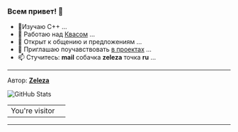### Всем привет! 👋

- 🌱Изучаю C++ ...
- 🔭 Работаю над [Квасом](https://github.com/qzeleza/kvas) ...
- 💬 Открыт к общению и предложениям ...
- 👯 Приглашаю поучавствовать [в проектах](https://github.com/qzeleza?tab=repositories) ...
- 📫 Стучитесь: **mail** собачка **zeleza** точка **ru** ...

---



Автор: **[Zeleza](https://forum.keenetic.com/profile/20603-zeleza/)**  
<p><img src="https://github-readme-stats.vercel.app/api?username=qzeleza&show_icons=true" alt="GitHub Stats"></p>


<table>
  <tr>
    <td>You're visitor</td>
    <td><img src="https://profile-counter.glitch.me/qzeleza/count.svg" alt="" /></td>
  </tr>
</table>

---

<!--
**qzeleza/qzeleza** is a ✨ _special_ ✨ repository because its `README.md` (this file) appears on your GitHub profile.

Here are some ideas to get you started:

- 🔭 I’m currently working on ...
- 🌱 I’m currently learning ...
- 👯 I’m looking to collaborate on ...
- 🤔 I’m looking for help with ...
- 💬 Ask me about ...
- 📫 How to reach me: ...
- 😄 Pronouns: ...
- ⚡ Fun fact: ...
-->
